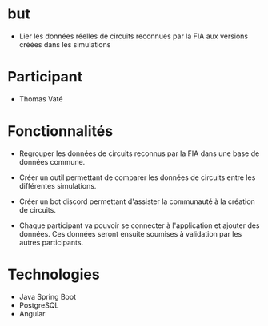 # but

- Lier les données réelles de circuits reconnues par la FIA aux versions créées dans les simulations

# Participant

- Thomas Vaté

# Fonctionnalités

- Regrouper les données de circuits reconnus par la FIA dans une base de données commune.

- Créer un outil permettant de comparer les données de circuits entre les différentes simulations.

- Créer un bot discord permettant d'assister la communauté à la création de circuits.

- Chaque participant va pouvoir se connecter à l'application et ajouter des données. Ces données seront ensuite soumises à validation par les autres participants.

# Technologies

- Java Spring Boot
- PostgreSQL
- Angular
